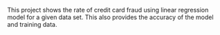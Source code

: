 This project shows the rate of credit card fraud using linear regression model for a given data set. This also provides the accuracy of the model and training data. 
